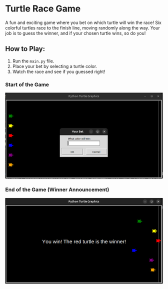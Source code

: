 # Turtle Race Game

A fun and exciting game where you bet on which turtle will win the race! Six colorful turtles race to the finish line, moving randomly along the way. Your job is to guess the winner, and if your chosen turtle wins, so do you!

## How to Play:
1. Run the `main.py` file.
2. Place your bet by selecting a turtle color.
3. Watch the race and see if you guessed right!

### Start of the Game
![Start of the Game](result/start.png)

### End of the Game (Winner Announcement)
![End of the Game](result/result.png)
